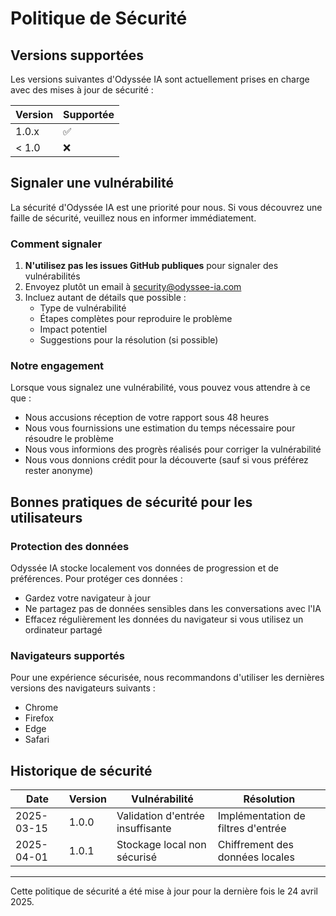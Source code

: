 # Politique de Sécurité

## Versions supportées

Les versions suivantes d'Odyssée IA sont actuellement prises en charge avec des mises à jour de sécurité :

| Version | Supportée           |
| ------- | ------------------- |
| 1.0.x   | :white_check_mark: |
| < 1.0   | :x:                |

## Signaler une vulnérabilité

La sécurité d'Odyssée IA est une priorité pour nous. Si vous découvrez une faille de sécurité, veuillez nous en informer immédiatement.

### Comment signaler

1. **N'utilisez pas les issues GitHub publiques** pour signaler des vulnérabilités
2. Envoyez plutôt un email à [security@odyssee-ia.com](mailto:security@odyssee-ia.com)
3. Incluez autant de détails que possible :
   - Type de vulnérabilité
   - Étapes complètes pour reproduire le problème
   - Impact potentiel
   - Suggestions pour la résolution (si possible)

### Notre engagement

Lorsque vous signalez une vulnérabilité, vous pouvez vous attendre à ce que :

- Nous accusions réception de votre rapport sous 48 heures
- Nous vous fournissions une estimation du temps nécessaire pour résoudre le problème
- Nous vous informions des progrès réalisés pour corriger la vulnérabilité
- Nous vous donnions crédit pour la découverte (sauf si vous préférez rester anonyme)

## Bonnes pratiques de sécurité pour les utilisateurs

### Protection des données

Odyssée IA stocke localement vos données de progression et de préférences. Pour protéger ces données :

- Gardez votre navigateur à jour
- Ne partagez pas de données sensibles dans les conversations avec l'IA
- Effacez régulièrement les données du navigateur si vous utilisez un ordinateur partagé

### Navigateurs supportés

Pour une expérience sécurisée, nous recommandons d'utiliser les dernières versions des navigateurs suivants :

- Chrome
- Firefox
- Edge
- Safari

## Historique de sécurité

| Date       | Version | Vulnérabilité                          | Résolution                            |
|------------|---------|----------------------------------------|---------------------------------------|
| 2025-03-15 | 1.0.0   | Validation d'entrée insuffisante       | Implémentation de filtres d'entrée    |
| 2025-04-01 | 1.0.1   | Stockage local non sécurisé            | Chiffrement des données locales       |

---

Cette politique de sécurité a été mise à jour pour la dernière fois le 24 avril 2025.
